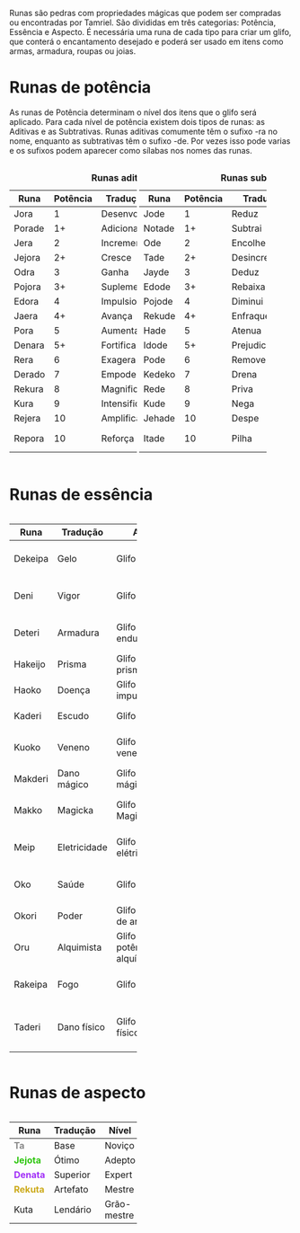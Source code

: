 <!-- TITLE: Runas -->
<!-- SUBTITLE: Pedras mágicas para criação de encantamentos -->

Runas são pedras com propriedades mágicas que podem ser compradas ou encontradas por Tamriel. São divididas em três categorias: Potência, Essência e Aspecto. É necessária uma runa de cada tipo para criar um glifo, que conterá o encantamento desejado e poderá ser usado em itens como armas, armadura, roupas ou joias. 

# Runas de potência
As runas de Potência determinam o nível dos itens que o glifo será aplicado. Para cada nível de potência existem dois tipos de runas: as Aditivas e as Subtrativas. Runas aditivas comumente têm o sufixo -ra no nome, enquanto as subtrativas têm o sufixo -de. Por vezes isso pode varias e os sufixos podem aparecer como sílabas nos nomes das runas.

<div  style="display: inline-block; width: 45%;">
<table>
<caption style="font-weight: 700;">Runas aditivas</caption>
    <thead>
        <tr>
            <th>Runa</th>
            <th>Potência</th>
            <th>Tradução</th>
            <th>Glifo</th>
        </tr>
    </thead>
    <tbody>
        <tr>
            <td>Jora</td>
            <td>1</td>
            <td>Desenvolve</td>
            <td>Insignificante</td>
        </tr>
        <tr>
            <td>Porade</td>
            <td>1+</td>
            <td>Adiciona</td>
            <td>Inferior</td>
        </tr>
        <tr>
            <td>Jera</td>
            <td>2</td>
            <td>Incrementa</td>
            <td>Trivial</td>
        </tr>
        <tr>
            <td>Jejora</td>
            <td>2+</td>
            <td>Cresce</td>
            <td>Fraco</td>
        </tr>
        <tr>
            <td>Odra</td>
            <td>3</td>
            <td>Ganha</td>
            <td>Pequeno</td>
        </tr>
        <tr>
            <td>Pojora</td>
            <td>3+</td>
            <td>Suplementa</td>
            <td>Menor</td>
        </tr>
        <tr>
            <td>Edora</td>
            <td>4</td>
            <td>Impulsiona</td>
            <td>Moderado</td>
        </tr>
        <tr>
            <td>Jaera</td>
            <td>4+</td>
            <td>Avança</td>
            <td>Médio</td>
        </tr>
        <tr>
            <td>Pora</td>
            <td>5</td>
            <td>Aumenta</td>
            <td>Forte</td>
        </tr>
        <tr>
            <td>Denara</td>
            <td>5+</td>
            <td>Fortifica</td>
            <td>Maior</td>
        </tr>
        <tr>
            <td>Rera</td>
            <td>6</td>
            <td>Exagera</td>
            <td>Grande</td>
        </tr>
        <tr>
            <td>Derado</td>
            <td>7</td>
            <td>Empodera</td>
            <td>Grandioso</td>
        </tr>
        <tr>
            <td>Rekura</td>
            <td>8</td>
            <td>Magnifica</td>
            <td>Esplêndido</td>
        </tr>
        <tr>
            <td>Kura</td>
            <td>9</td>
            <td>Intensifica</td>
            <td>Monumental</td>
        </tr>
        <tr>
            <td>Rejera</td>
            <td>10</td>
            <td>Amplifica</td>
            <td>Soberbo</td>
        </tr>
        <tr>
            <td>Repora</td>
            <td>10</td>
            <td>Reforça</td>
            <td>Verdadeiramente soberbo</td>
        </tr>
    </tbody>
</table>
</div>

<div  style="display: inline-block; width: 45%;">
<table>
<caption style="font-weight: 700;">Runas subtrativas</caption>
    <thead>
        <tr>
            <th>Runa</th>
            <th>Potência</th>
            <th>Tradução</th>
            <th>Glifo</th>
        </tr>
    </thead>
    <tbody>
        <tr>
            <td>Jode</td>
            <td>1</td>
            <td>Reduz</td>
            <td>Insignificante</td>
        </tr>
        <tr>
            <td>Notade</td>
            <td>1+</td>
            <td>Subtrai</td>
            <td>Inferior</td>
        </tr>
        <tr>
            <td>Ode</td>
            <td>2</td>
            <td>Encolhe</td>
            <td>Trivial</td>
        </tr>
        <tr>
            <td>Tade</td>
            <td>2+</td>
            <td>Desincrementa</td>
            <td>Fraco</td>
        </tr>
        <tr>
            <td>Jayde</td>
            <td>3</td>
            <td>Deduz</td>
            <td>Pequeno</td>
        </tr>
        <tr>
            <td>Edode</td>
            <td>3+</td>
            <td>Rebaixa</td>
            <td>Menor</td>
        </tr>
        <tr>
            <td>Pojode</td>
            <td>4</td>
            <td>Diminui</td>
            <td>Moderado</td>
        </tr>
        <tr>
            <td>Rekude</td>
            <td>4+</td>
            <td>Enfraquece</td>
            <td>Médio</td>
        </tr>
        <tr>
            <td>Hade</td>
            <td>5</td>
            <td>Atenua</td>
            <td>Forte</td>
        </tr>
        <tr>
            <td>Idode</td>
            <td>5+</td>
            <td>Prejudica</td>
            <td>Maior</td>
        </tr>
        <tr>
            <td>Pode</td>
            <td>6</td>
            <td>Remove</td>
            <td>Grande</td>
        </tr>
        <tr>
            <td>Kedeko</td>
            <td>7</td>
            <td>Drena</td>
            <td>Grandioso</td>
        </tr>
        <tr>
            <td>Rede</td>
            <td>8</td>
            <td>Priva</td>
            <td>Esplêndido</td>
        </tr>
        <tr>
            <td>Kude</td>
            <td>9</td>
            <td>Nega</td>
            <td>Monumental</td>
        </tr>
        <tr>
            <td>Jehade</td>
            <td>10</td>
            <td>Despe</td>
            <td>Soberbo</td>
        </tr>
        <tr>
            <td>Itade</td>
            <td>10</td>
            <td>Pilha</td>
            <td>Verdadeiramente soberbo</td>
        </tr>
    </tbody>
</table>
</div>

# Runas de essência
<div  style="display: inline-block; width: 45%;">
<table>
    <thead>
        <tr>
            <th>Runa</th>
            <th>Tradução</th>
            <th>Aditiva</th>
            <th>Subtrativa</th>
        </tr>
    </thead>
    <tbody>
        <tr>
            <td>Dekeipa</td>
            <td>Gelo</td>
            <td>Glifo de gelo</td>
            <td>Glifo de resistência ao gelo</td>
        </tr>
        <tr>
            <td>Deni</td>
            <td>Vigor</td>
            <td>Glifo de vigor</td>
            <td>Glifo de absorção de vigor</td>
        </tr>
        <tr>
            <td>Deteri</td>
            <td>Armadura</td>
            <td>Glifo de endurecimento</td>
            <td>Glifo de enfraquecimento de armadura</td>
        </tr>
        <tr>
            <td>Hakeijo</td>
            <td>Prisma</td>
            <td>Glifo da defesa prismática</td>
            <td>Glifo do ataque prismático</td>
        </tr>
        <tr>
            <td>Haoko</td>
            <td>Doença</td>
            <td>Glifo da impureza</td>
            <td>Glifo da imunidade</td>
        </tr>
        <tr>
            <td>Kaderi</td>
            <td>Escudo</td>
            <td>Glifo da surra</td>
            <td>Glifo da proteção</td>
        </tr>
        <tr>
            <td>Kuoko</td>
            <td>Veneno</td>
            <td>Glifo do veneno</td>
            <td>Glifo de resistência a veneno</td>
        </tr>
        <tr>
            <td>Makderi</td>
            <td>Dano mágico</td>
            <td>Glifo de dano mágico</td>
            <td>Glifo de proteção mágica</td>
        </tr>
        <tr>
            <td>Makko</td>
            <td>Magicka</td>
            <td>Glifo de Magicka</td>
            <td>Glifo de absorção de Magicka</td>
        </tr>
        <tr>
            <td>Meip</td>
            <td>Eletricidade</td>
            <td>Glifo de dano elétrico</td>
            <td>Glifo de resistência elétrica</td>
        </tr>
        <tr>
            <td>Oko</td>
            <td>Saúde</td>
            <td>Glifo de saúde</td>
            <td>Glifo de absorção de saúde</td>
        </tr>
        <tr>
            <td>Okori</td>
            <td>Poder</td>
            <td>Glifo de dano de arma</td>
            <td>Glifo de enfraquecimento</td>
        </tr>
        <tr>
            <td>Oru</td>
            <td>Alquimista</td>
            <td>Glifo de potência alquímica</td>
            <td>Glifo de velocidade alquímica</td>
        </tr>
        <tr>
            <td>Rakeipa</td>
            <td>Fogo</td>
            <td>Glifo de fogo</td>
            <td>Glifo de resistência a fogo</td>
        </tr>
        <tr>
            <td>Taderi</td>
            <td>Dano físico</td>
            <td>Glifo de dano físico</td>
            <td>Glifo de resistência a dano físico soberbo</td>
        </tr>
    </tbody>
</table>
</div>

# Runas de aspecto
<div  style="display: inline-block; width: 45%;">
<table>
    <thead>
        <tr>
            <th>Runa</th>
            <th>Tradução</th>
            <th>Nível</th>
            <th>Raridade</th>
        </tr>
    </thead>
    <tbody>
        <tr>
            <td style="font-weight: 700; color: #888 !important;">Ta</td>
            <td>Base</td>
            <td>Noviço</td>
            <td>Comum</td>
        </tr>
				<tr>
            <td style="font-weight: 700; color: #2DC50E !important;">Jejota</td>
            <td>Ótimo</td>
            <td>Adepto</td>
            <td>Comum</td>
        </tr>
				<tr>
            <td style="font-weight: 700; color: #A02EF7 !important;">Denata</td>
            <td>Superior</td>
            <td>Expert</td>
            <td>Incomum</td>
        </tr>
				<tr>
            <td style="font-weight: 700; color: #CCAA1A !important;">Rekuta</td>
            <td>Artefato</td>
            <td>Mestre</td>
            <td>Raro</td>
        </tr>
				<tr>
            <td>Kuta</td>
            <td>Lendário</td>
            <td>Grão-mestre</td>
            <td>Raríssimo</td>
        </tr>
		</tbody>
</table>
</div>